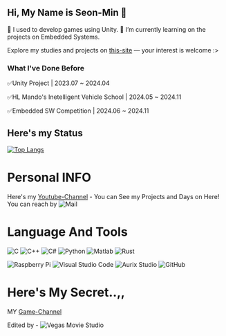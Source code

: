 ## Hi, My Name is Seon-Min 👋
🌱 I used to develop games using Unity.
🔭 I’m currently learning on the projects on Embedded Systems.

Explore my studies and projects on [this-site](https://sweet-burn-478.notion.site/44715b5069a440738d07baa42c7ba646?pvs=4) — your interest is welcome :>

### What I've Done Before
✅Unity Project | 2023.07 ~ 2024.04

✅HL Mando's Inetelligent Vehicle School | 2024.05 ~ 2024.11

✅Embedded SW Competition | 2024.06 ~ 2024.11

## Here's my Status 
[![Top Langs](https://github-readme-stats.vercel.app/api/top-langs/?username=Termuni)](https://github.com/anuraghazra/github-readme-stats)

# Personal INFO
Here's my [Youtube-Channel](https://www.youtube.com/@%EA%B0%95%EC%84%A0%EB%AF%BC-d6k/videos) - You can See my Projects and Days on Here!
You can reach by ![Mail](https://img.shields.io/badge/sungad9384@gmail.com-EA4335?style=for-the-badge&logo=gmail&logoColor=white)

# Language And Tools
![C](https://img.shields.io/badge/c-%2300599C.svg?style=for-the-badge&logo=c&logoColor=white) ![C++](https://img.shields.io/badge/c++-%2300599C.svg?style=for-the-badge&logo=c%2B%2B&logoColor=white) ![C#](https://img.shields.io/badge/c%23-%23239120.svg?style=for-the-badge&logo=csharp&logoColor=white) ![Python](https://img.shields.io/badge/python-3670A0?style=for-the-badge&logo=python&logoColor=ffdd54)
![Matlab](https://img.shields.io/badge/Matlab-0058cc?style=for-the-badge) ![Rust](https://img.shields.io/badge/rust-%23000000.svg?style=for-the-badge&logo=rust&logoColor=white)

![Raspberry Pi](https://img.shields.io/badge/-Raspberry_Pi-C51A4A?style=for-the-badge&logo=Raspberry-Pi) ![Visual Studio Code](https://img.shields.io/badge/Visual%20Studio%20Code-0078d7.svg?style=for-the-badge&logo=visual-studio-code&logoColor=white) ![Aurix Studio](https://img.shields.io/badge/Aurix%20Studio-ff9e0f.svg?&style=for-the-badge) ![GitHub](https://img.shields.io/badge/github-%23121011.svg?style=for-the-badge&logo=github&logoColor=white)





# Here's My Secret..,,
MY [Game-Channel](https://www.youtube.com/@%EC%84%B8%EB%B9%A1%EB%A8%B8/videos)

Edited by - ![Vegas Movie Studio](https://img.shields.io/badge/Vegas%20Movie%Studio-1a1a1a.svg?style=for-the-badge)

<!--
[![Anurag's GitHub stats](https://github-readme-stats.vercel.app/api?username=Termuni)](https://github.com/anuraghazra/github-readme-stats)
**Termuni/Termuni** is a ✨ _special_ ✨ repository because its `README.md` (this file) appears on your GitHub profile.
